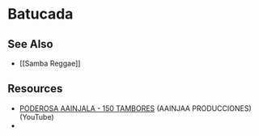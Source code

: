 # Batucada

## See Also

- [[Samba Reggae]]

## Resources

- [PODEROSA AAINJALA - 150 TAMBORES](https://www.youtube.com/watch?v=0Pq8vOVbvzs) (AAINJAA PRODUCCIONES) (YouTube)
- 